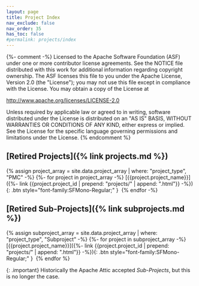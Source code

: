 ```yaml
---
layout: page
title: Project Index
nav_exclude: false
nav_order: 35
has_toc: false
#permalink: projects/index
---
```

{%- comment -%}
Licensed to the Apache Software Foundation (ASF) under one or more
contributor license agreements.  See the NOTICE file distributed with
this work for additional information regarding copyright ownership.
The ASF licenses this file to you under the Apache License, Version 2.0
(the "License"); you may not use this file except in compliance with
the License.  You may obtain a copy of the License at

http://www.apache.org/licenses/LICENSE-2.0

Unless required by applicable law or agreed to in writing, software
distributed under the License is distributed on an "AS IS" BASIS,
WITHOUT WARRANTIES OR CONDITIONS OF ANY KIND, either express or implied.
See the License for the specific language governing permissions and
limitations under the License.
{% endcomment %}

## [Retired Projects]({% link projects.md %})

{% assign project_array = site.data.project_array |  where: "project_type", "PMC" -%}
{%- for project in project_array -%}
[{{project.project_name}}]({%- link {{project.project_id | prepend: "projects/" | append: ".html"}} -%}){: .btn style="font-family:SFMono-Regular;" }&nbsp;
{% endfor -%}

## [Retired Sub-Projects]({% link subprojects.md %})

{% assign subproject_array = site.data.project_array |  where: "project_type", "Subproject" -%}
{%- for project in subproject_array -%}
[{{project.project_name}}]({%- link {{project.project_id | prepend: "projects/" | append: ".html"}} -%}){: .btn style="font-family:SFMono-Regular;" }&nbsp;
{% endfor %}

{: .important}
Historically the Apache Attic accepted *Sub-Projects*, but this is no longer the case.
